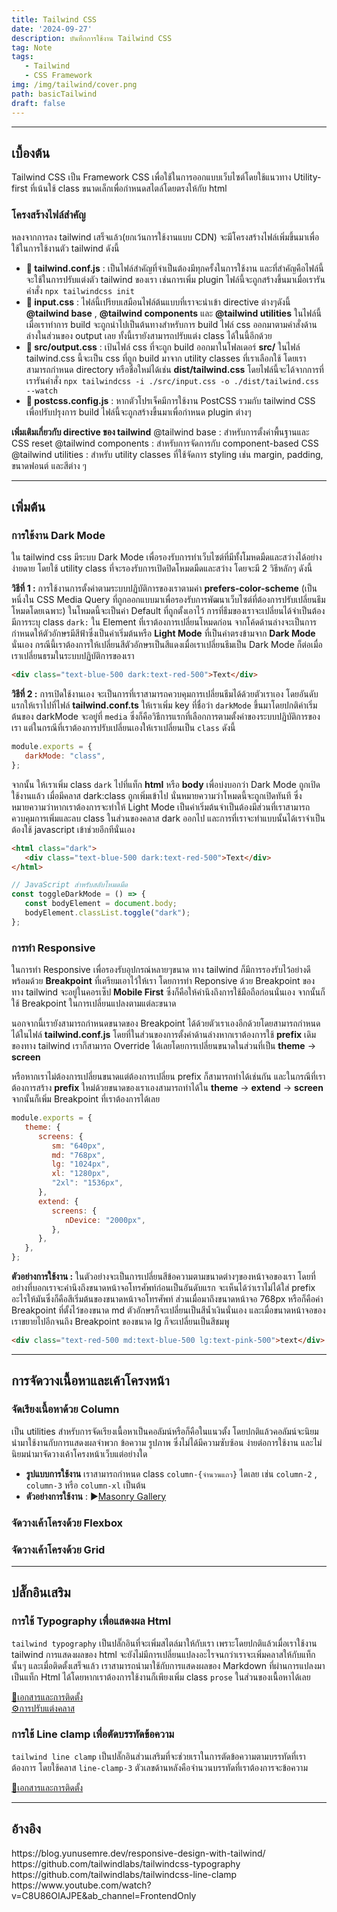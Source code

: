 ```yaml
---
title: Tailwind CSS
date: '2024-09-27'
description: บันทึกการใช้งาน Tailwind CSS
tag: Note
tags:
   - Tailwind
   - CSS Framework
img: /img/tailwind/cover.png
path: basicTailwind
draft: false
---
```


---

## เบื้องต้น

Tailwind CSS เป็น Framework CSS เพื่อใช้ในการออกแบบเว็บไซต์โดยใช้แนวทาง Utility-first ที่เน้นใช้ class ขนาดเล็กเพื่อกำหนดสไตล์โดยตรงให้กับ html

### โครงสร้างไฟล์สำคัญ

หลงจากการลง tailwind เสร็จแล้ว(ยกเว้นการใช้งานแบบ CDN) จะมีโครงสร้างไฟล์เพิ่มขึ้นมาเพื่อใช้ในการใช้งานตัว tailwind ดังนี้

-  **📁 tailwind.conf.js** : เป็นไฟล์สำคัญที่จำเป็นต้องมีทุกครั้งในการใช้งาน และที่สำคัญคือไฟล์นี้จะใช้ในการปรับแต่งตัว tailwind ของเรา เช่นการเพิ่ม plugin ไฟล์นี้จะถูกสร้างขึ้นมาเมื่อเรารันคำสั่ง `npx tailwindcss init`
-  **📁 input.css** : ไฟล์นี้เปรียบเสมือนไฟล์ต้นแบบที่เราจะนำเข้า directive ต่างๆดังนี้ **@tailwind base** , **@tailwind components** และ **@tailwind utilities** ในไฟล์นี้เมื่อเราทำการ build จะถูกนำไปเป็นต้นทางสำหรับการ build ไฟล์ css ออกมาตามคำสั่งด้านล่างในส่วนของ output เลย ทั้งนี้เรายังสามารถปรับแต่ง class ได้ในนี้อีกด้วย
-  **📁 src/output.css** : เป้นไฟล์ css ที่จะถูก build ออกมาในโฟลเดอร์ **src/** ในไฟล์ tailwind.css นี้จะเป็น css ที่ถูก build มาจาก utility classes ที่เราเลือกใช้ โดยเราสามารถกำหนด directory หรือชื่อใหม่ได้เช่น **dist/tailwind.css** โดยไฟล์นี้จะได้จากการที่เรารันคำสั่ง `npx tailwindcss -i ./src/input.css -o ./dist/tailwind.css --watch`
-  **📁 postcss.config.js** : หากตัวโปรเจ็คมีการใช้งาน PostCSS รวมกับ tailwind CSS เพื่อปรับปรุงการ build ไฟล์นี้จะถูกสร้างขึ้นมาเพื่อกำหนด plugin ต่างๆ

<ref-box>
   <b>เพิ่มเติมเกี่ยวกับ directive ของ tailwind</b>
   @tailwind base : สำหรับการตั้งค่าพื้นฐานและ CSS reset
   @tailwind components : สำหรับการจัดการกับ component-based CSS
   @tailwind utilities : สำหรับ utility classes ที่ใช้จัดการ styling เช่น margin, padding, ขนาดฟอนต์ และสีต่าง ๆ
</ref-box>

---

## เพิ่มต้น

### การใช้งาน Dark Mode

ใน tailwind css มีระบบ Dark Mode เพื่อรองรับการทำเว็บไซต์ที่มีทั้งโมหดมืดและสว่างได้อย่างง่ายดาย โดยใช้ utility class ที่จะรองรับการเปิดปิดโหมดมืดและสว่าง โดยจะมี 2 วิธีหลักๆ ดังนี้

**วิธีที่ 1 :** การใช้งานการตั้งค่าตามระบบปฏิบัติการของเราตามค่า **prefers-color-scheme** (เป็นหนึ่งใน CSS Media Query ที่ถูกออกแบบมาเพื่อรองรับการพัฒนาเว็บไซต์ที่ต้องการปรับเปลี่ยนธีมโหมดโดยเฉพาะ) ในโหมดนี้จะเป็นค่า Default ที่ถูกตั้งเอาไว้ การที่ธีมของเราจะเปลี่ยนได้จำเป็นต้องมีการระบุ class `dark:` ใน Element ที่เราต้องการเปลี่ยนโหมดก่อน จากโค้ดด้านล่างจะเป็นการกำหนดให้ตัวอักษรมีสีฟ้าซึ่งเป็นค่าเริ่มต้นหรือ **Light Mode** ที่เป็นค่าตรงข้ามจาก **Dark Mode** นั่นเอง กรณีนี้เราต้องการให้เปลี่ยนสีตัวอักษรเป็นสีแดงเมื่อเราเปลี่ยนธีมเป็น Dark Mode ก็ต่อเมื่อเราเปลี่ยนธรมในระบบปฏิบัติการของเรา

```html
<div class="text-blue-500 dark:text-red-500">Text</div>
```

**วิธีที่ 2 :** การเปิดใช้งานเอง จะเป็นการที่เราสามารถควบคุมการเปลี่ยนธีมได้ด้วยตัวเราเอง โดยอันดับแรกให้เราไปที่ไฟล์ **tailwind.conf.ts** ให้เราเพิ่ม key ที่ชื่อว่า `darkMode` ขึ้นมาโดยปกติค่าเริ่มต้นของ darkMode จะอยู่ที่ `media` ซึ่งก็คือวิธีการแรกที่เลือกการตามตั้งค่าของระบบปฏิบัติการของเรา แต่ในกรณีที่เราต้องการปรับเปลี่ยนเองให้เราเปลี่ยนเป็น `class` ดังนี้

```js
module.exports = {
   darkMode: "class",
};
```

จากนั้น ให้เราเพิ่ม class `dark` ไปที่แท็ก **html** หรือ **body** เพื่อบ่งบอกว่า Dark Mode ถูกเปิดใช้งานแล้ว เมื่อมีคลาส dark:class ถูกเพิ่มเข้าไป นั่นหมายความว่าโหมดนี้จะถูกเปิดทันที ซึ่งหมายความว่าหากเราต้องการจะทำให้ Light Mode เป็นค่าเริ่มต้นจำเป็นต้องมีส่วนที่เราสามารถควบคุมการเพิ่มและลบ class ในส่วนของคลาส dark ออกไป และการที่เราจะทำแบบนั้นได้เราจำเป็นต้องใช้ javascript เข้าช่วยอีกทีนั่นเอง

```html
<html class="dark">
   <div class="text-blue-500 dark:text-red-500">Text</div>
</html>
```

```js
// JavaScript สำหรับสลับโหมดมืด
const toggleDarkMode = () => {
   const bodyElement = document.body;
   bodyElement.classList.toggle("dark");
};
```

### การทำ Responsive

ในการทำ Responsive เพื่อรองรับอุปกรณ์หลายๆขนาด ทาง tailwind ก็มีการรองรับไว้อย่างดีพร้อมด้วย **Breakpoint** ที่เตรียมเอาไว้ให้เรา โดยการทำ Reponsive ด้วย Breakpoint ของทาง tailwind จะอยู่ในคอรเซ็ป **Mobile First** ซึ่งก็คือให้คำนึงถึงการใช้มือถือก่อนนั่นเอง จากนั้นก็ใช้ Breakpoint ในการเปลี่ยนแปลงตามแต่ละขนาด
<image-box
detail="https://blog.yunusemre.dev/responsive-design-with-tailwind/"
:src="https://blog.yunusemre.dev/_astro/mobile-first.bafe34e3_22KpYS.webp">
</image-box>

นอกจากนี้เรายังสามารถกำหนดขนาดของ Breakpoint ได้ด้วยตัวเราเองอีกด้วยโดยสามารถกำหนดได้ในไฟล์ **tailwind.conf.js** โดยที่ในส่วนของการตั้งค่าด้านล่างหากเราต้องการใช้ **prefix** เดิมของทาง tailwind เราก็สามารถ Override ได้เลยโดยการเปลี่ยนขนาดในส่วนที่เป็น **theme** → **screen**

หรือหากเราไม่ต้องการเปลี่ยนขนาดแต่ต้องการเปลี่ยน prefix ก็สามารถทำได้เช่นกัน และในกรณีที่เราต้องการสร้าง **prefix** ใหม่ด้วยขนาดของเราเองสามารถทำได้ใน **theme** → **extend** → **screen** จากนั้นก็เพิ่ม Breakpoint ที่เราต้องการได้เลย

```js
module.exports = {
   theme: {
      screens: {
         sm: "640px",
         md: "768px",
         lg: "1024px",
         xl: "1280px",
         "2xl": "1536px",
      },
      extend: {
         screens: {
            nDevice: "2000px",
         },
      },
   },
};
```

**ตัวอย่างการใช้งาน :**
ในตัวอย่างจะเป็นการเปลี่ยนสีข้อความตามขนาดต่างๆของหน้าจอของเรา โดยที่อย่างที่บอกเราจะคำนึงถึงขนาดหน้าจอโทรศัพท์ก่อนเป็นอันดับแรก จะเห็นได้ว่าเราไม่ได้ใส่ prefix อะไรให้มันซึ่งก็คือสีเริ่มต้นของขนาดหน้าจอโทรศัพท์ ส่วนเมื่อมาถึงขนาดหน้าจอ 768px หรือก็คือค่า Breakpoint ที่ตั้งไว้ของขนาด md ตัวอักษรก็จะเปลี่ยนเป็นสีน้ำเงินนั่นเอง และเมื่อขนาดหน้าจอของเราขยายไปอีกจนถึง Breakpoint ของขนาด lg ก็จะเปลี่ยนเป็นสีชมพู

```html
<div class="text-red-500 md:text-blue-500 lg:text-pink-500">text</div>
```
---

## การจัดวางเนื้อหาและเค้าโครงหน้า
### จัดเรียงเนื้อหาด้วย Column
เป็น utilities สำหรับการจัดเรียงเนื้อหาเป็นคอลัมน์หรือก็คือในแนวตั้ง โดยปกติแล้วคอลัมน์จะนิยมนำมาใช้งานกับการแสดงผลจำพวก ข้อความ รูปภาพ ซึ่งไม่ได้มีความซับซ้อน ง่ายต่อการใช้งาน และไม่นิยมนำมาจัดวางเค้าโครงหน้าเว็บแต่อย่างใด

- **รูปแบบการใช้งาน** เราสามารถกำหนด class `column-{จำนวนแถว}` ไดเลย เช่น `column-2` , `column-3` หรือ `column-xl` เป็นต้น
- **ตัวอย่างการใช้งาน** : ▶️[Masonry Gallery](https://www.youtube.com/watch?v=C8U86OIAJPE&ab_channel=FrontendOnly)

### จัดวางเค้าโครงด้วย Flexbox
### จัดวางเค้าโครงด้วย Grid



---
## ปลั๊กอินเสริม

### การใช้ Typography เพื่อแสดงผล Html
`tailwind typography` เป็นปลั๊กอินที่จะเพิ่มสไตล์มาให้กับเรา เพราะโดยปกติแล้วเมื่อเราใช้งาน tailwind การแสดงผลของ html จะยังไม่มีการเปลี่ยนแปลงอะไรจนกว่าเราจะเพิ่มคลาสให้กับแท็กนั้นๆ และเมื่อติดตั้งเสร็จแล้ว เราสามารถนำมาใช้กับการแสดงผลของ Markdown ที่ผ่านการแปลงมาเป็นแท็ก Html ได้โดยหากเราต้องการใช้งานก็เพียงเพิ่ม class `prose` ในส่วนของเนื้อหาได้เลย <br>

[📄เอกสารและการติดตั้ง ](https://github.com/tailwindlabs/tailwindcss-typography)<br>
[⚙️การปรับแต่งคลาส ](/blogs/basicnuxtcontent)

### การใช้ Line clamp เพื่อตัดบรรทัดข้อความ

`tailwind line clamp` เป็นปลั๊กอินส่วนเสริมที่จะช่วยเราในการตัดข้อความตามบรรทัดที่เราต้องการ โดยใช้คลาส `line-clamp-3` ตัวเลขด้านหลังคือจำนวนบรรทัดที่เราต้องการจะข้อความ <br>

 [📄เอกสารและการติดตั้ง ](https://github.com/tailwindlabs/tailwindcss-line-clamp)


---

## อ้างอิง

<ref-box>
   https://blog.yunusemre.dev/responsive-design-with-tailwind/
   https://github.com/tailwindlabs/tailwindcss-typography
   https://github.com/tailwindlabs/tailwindcss-line-clamp
   https://www.youtube.com/watch?v=C8U86OIAJPE&ab_channel=FrontendOnly
</ref-box>


